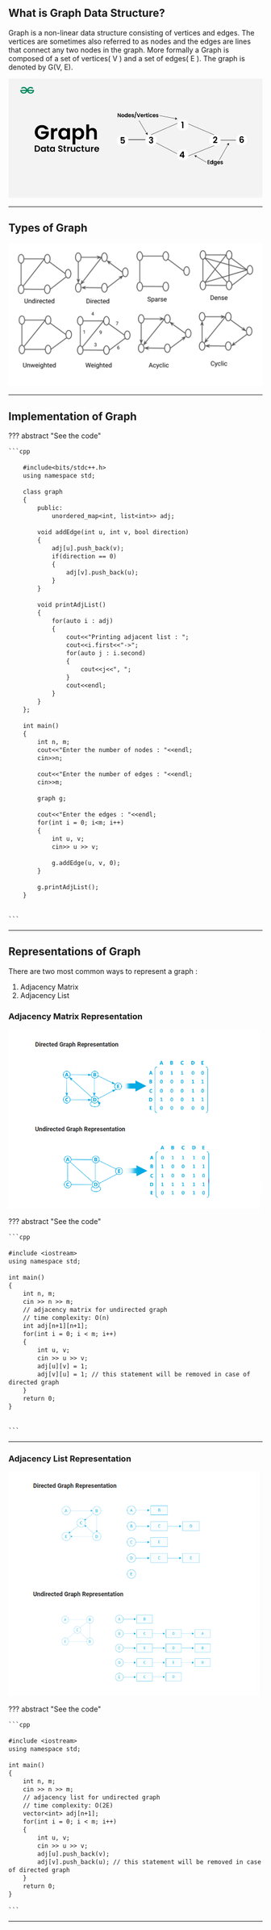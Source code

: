 
## What is Graph Data Structure?

Graph is a non-linear data structure consisting of vertices and edges. The vertices are sometimes also referred to as nodes and the edges are lines that connect any two nodes in the graph. More formally a Graph is composed of a set of vertices( V ) and a set of edges( E ). The graph is denoted by G(V, E).

![loading...](../../images/dsa/graph/graph_01.webp)

---

## Types of Graph

![loading...](../../images/dsa/graph/graph02.png)

---

## Implementation of Graph

??? abstract "See the code"

    ```cpp
    
        #include<bits/stdc++.h>
        using namespace std;

        class graph
        {
            public: 
                unordered_map<int, list<int>> adj;

            void addEdge(int u, int v, bool direction)
            {
                adj[u].push_back(v);
                if(direction == 0)
                {
                    adj[v].push_back(u);
                }
            } 

            void printAdjList()
            {
                for(auto i : adj)
                {
                    cout<<"Printing adjacent list : ";
                    cout<<i.first<<"->";
                    for(auto j : i.second)
                    {
                        cout<<j<<", ";
                    }
                    cout<<endl;
                }
            } 
        };

        int main()
        {
            int n, m;
            cout<<"Enter the number of nodes : "<<endl;
            cin>>n;

            cout<<"Enter the number of edges : "<<endl;
            cin>>m;

            graph g;

            cout<<"Enter the edges : "<<endl;
            for(int i = 0; i<m; i++)
            {
                int u, v;
                cin>> u >> v;

                g.addEdge(u, v, 0);
            }

            g.printAdjList();
        }


    ```

---

## Representations of Graph

There are two most common ways to represent a graph :

1. Adjacency Matrix
2. Adjacency List

### Adjacency Matrix Representation

![loading...](../../images/dsa/graph/graph03.png)

??? abstract "See the code"

    ```cpp

    #include <iostream>
    using namespace std;

    int main()
    {
        int n, m;
        cin >> n >> m;
        // adjacency matrix for undirected graph
        // time complexity: O(n)
        int adj[n+1][n+1];
        for(int i = 0; i < m; i++)
        {
            int u, v;
            cin >> u >> v;
            adj[u][v] = 1;
            adj[v][u] = 1; // this statement will be removed in case of directed graph
        }
        return 0;
    }


    ```

    

---

### Adjacency List Representation

![loading...](../../images/dsa/graph/graph04.png)

??? abstract "See the code"

    ```cpp

    #include <iostream>
    using namespace std;

    int main()
    {
        int n, m;
        cin >> n >> m;
        // adjacency list for undirected graph
        // time complexity: O(2E)
        vector<int> adj[n+1];
        for(int i = 0; i < m; i++)
        {
            int u, v;
            cin >> u >> v;
            adj[u].push_back(v);
            adj[v].push_back(u); // this statement will be removed in case of directed graph
        }
        return 0;
    }

    ```

---
